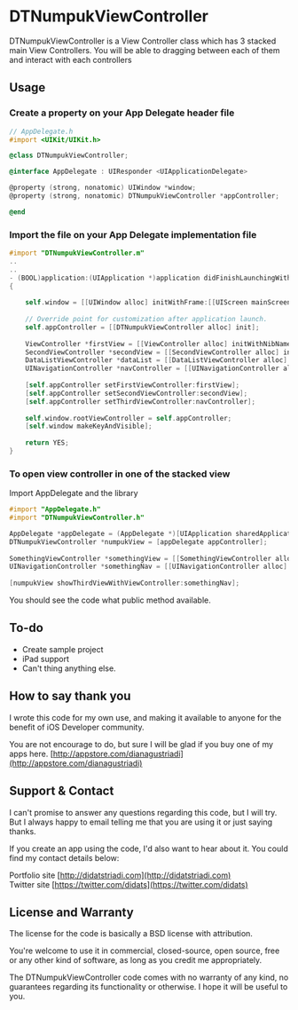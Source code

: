 # DTNumpukViewController

DTNumpukViewController is a View Controller class which has 3 stacked main View Controllers. You will be able to dragging between each of them and interact with each controllers

## Usage

### Create a property on your App Delegate header file

```objective-c
// AppDelegate.h
#import <UIKit/UIKit.h>

@class DTNumpukViewController;

@interface AppDelegate : UIResponder <UIApplicationDelegate>

@property (strong, nonatomic) UIWindow *window;
@property (strong, nonatomic) DTNumpukViewController *appController;

@end
```
### Import the file on your App Delegate implementation file

```objective-c
#import "DTNumpukViewController.m"
..
..
- (BOOL)application:(UIApplication *)application didFinishLaunchingWithOptions:(NSDictionary *)launchOptions
{
    
    self.window = [[UIWindow alloc] initWithFrame:[[UIScreen mainScreen] bounds]];
    
    // Override point for customization after application launch.
    self.appController = [[DTNumpukViewController alloc] init];
    
    ViewController *firstView = [[ViewController alloc] initWithNibName:@"ViewController" bundle:nil];
    SecondViewController *secondView = [[SecondViewController alloc] initWithNibName:@"SecondViewController" bundle:nil];
    DataListViewController *dataList = [[DataListViewController alloc] initWithNibName:@"DataListViewController" bundle:nil];
    UINavigationController *navController = [[UINavigationController alloc] initWithRootViewController:dataList];
    
    [self.appController setFirstViewController:firstView];
    [self.appController setSecondViewController:secondView];
    [self.appController setThirdViewController:navController];
    
    self.window.rootViewController = self.appController;
    [self.window makeKeyAndVisible];
    
    return YES;
}
```

### To open view controller in one of the stacked view

Import AppDelegate and the library

```objective-c
#import "AppDelegate.h"
#import "DTNumpukViewController.h"
```

```objective-c
AppDelegate *appDelegate = (AppDelegate *)[UIApplication sharedApplication].delegate;
DTNumpukViewController *numpukView = [appDelegate appController];
    
SomethingViewController *somethingView = [[SomethingViewController alloc] initWithNibName:@"SomethingViewController" bundle:nil];
UINavigationController *somethingNav = [[UINavigationController alloc] initWithRootViewController:somethingView];
    
[numpukView showThirdViewWithViewController:somethingNav];
```

You should see the code what public method available.

## To-do

* Create sample project
* iPad support
* Can't thing anything else.


## How to say thank you

I wrote this code for my own use, and making it available to anyone for the benefit of iOS Developer community. 

You are not encourage to do, but sure I will be glad if you buy one of my apps here. [http://appstore.com/dianagustriadi](http://appstore.com/dianagustriadi)

## Support & Contact

I can't promise to answer any questions regarding this code, but I will try. But I always happy to email telling me that you are using it or just saying thanks.

If you create an app using the code, I'd also want to hear about it. You could find my contact details below:

Portfolio site [http://didatstriadi.com](http://didatstriadi.com)  
Twitter site [https://twitter.com/didats](https://twitter.com/didats)

## License and Warranty

The license for the code is basically a BSD license with attribution.

You're welcome to use it in commercial, closed-source, open source, free or any other kind of software, as long as you credit me appropriately.

The DTNumpukViewController code comes with no warranty of any kind, no guarantees regarding its functionality or otherwise. I hope it will be useful to you.
